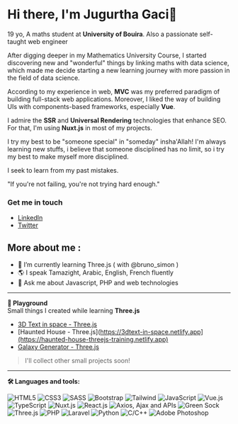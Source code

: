 # Hi there, I'm Jugurtha Gaci👋

19 yo, A maths student at **University of Bouira**. Also a passionate self-taught web engineer

After digging deeper in my Mathematics University Course, I started discovering new and "wonderful" things by linking maths with data science, which made me decide starting a new learning journey with more passion in the field of data science.

According to my experience in web, **MVC** was my preferred paradigm of building full-stack web applications. Moreover, I liked the way of building UIs with components-based frameworks, especially **Vue**.

I admire the **SSR** and **Universal Rendering** technologies that enhance SEO. For that, I'm using **Nuxt.js** in most of my projects.

I try my best to be "someone special" in "someday" insha'Allah! I'm always learning new stuffs, i believe that someone disciplined has no limit, so i try my best to make myself more disciplined.

I seek to learn from my past mistakes. 

"If you're not failing, you're not trying hard enough."

### Get me in touch
- <a href="https://www.linkedin.com/in/jugurtha-gaci-28ab93234/r" target="blank">LinkedIn</a>
- <a href="https://twitter.com/_yugurten" target="blank">Twitter</a>

## More about me :

- 🌱 I’m currently learning Three.js ( with @bruno_simon )
- 🌎 I speak Tamazight, Arabic, English, French fluently
- 💬 Ask me about Javascript, PHP and web technologies

---
**🎨  Playground**  
Small things I created while learning **Three.js**
- [3D Text in space - Three.js](https://3dtext-in-space.netlify.app)
- [Haunted House - Three.js](https://3dtext-in-space.netlify.app](https://haunted-house-threejs-training.netlify.app)
- [Galaxy Generator - Three.js](https://galaxy-generator-effect.netlify.app)

> I'll collect other small projects soon!

---
**🛠  Languages and tools:**

![HTML5](https://img.shields.io/badge/HTML5-white?style=flat-square&logo=html5)
![CSS3](https://img.shields.io/badge/CSS3-white?style=flat-square&logo=css3&logoColor=blue)
![SASS](https://img.shields.io/badge/SASS-white?style=flat-square&logo=SASS)
![Bootstrap](https://img.shields.io/badge/Bootstrap-white?style=flat-square&logo=bootstrap)
![Tailwind](https://img.shields.io/badge/Tailwind-white?style=flat-square&logo=tailwindcss)
![JavaScript](https://img.shields.io/badge/Javascript-white.svg?style=flat-square&logo=javascript)
![Vue.js](https://img.shields.io/badge/Vue.js-white.svg?style=flat-square&logo=vuedotjs&logoColor=%234FC08D)
![TypeScript](https://img.shields.io/badge/Typescript-white.svg?style=flat-square&logo=typescript)
![Nuxt.js](https://img.shields.io/badge/Nuxt.js-white.svg?style=flat-square&logo=nuxtdotjs&logoColor=%234FC08D)
![React.js](https://img.shields.io/badge/React.js-white?style=flat-square&logo=react)
![Axios, Ajax and APIs](https://img.shields.io/badge/Axios,%20Ajax%20and%20APIs-white?style=flat-square&logo=axios&logoColor=black)
![Green Sock](https://img.shields.io/badge/GreenSock-white?style=flat-square&logo=greensock)
![Three.js](https://img.shields.io/badge/Three.js-white?style=flat-square&logo=three.js&logoColor=black)
![PHP](https://img.shields.io/badge/PHP-white?style=flat-square&logo=php)
![Laravel](https://img.shields.io/badge/Laravel-white?style=flat-square&logo=laravel)
![Python](https://img.shields.io/badge/Python-white?style=flat-square&logo=python)
![C/C++](https://img.shields.io/badge/C%20Cpp-white?style=flat-square&logo=c)
![Adobe Photoshop](https://img.shields.io/badge/Adobe%20Photoshop-white?style=flat-square&logo=adobe%20photoshop)
